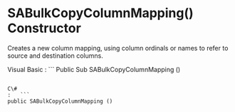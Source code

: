 <!-- loio3c0dae596c5f1014a5d6eb7f2fedad4e -->

# SABulkCopyColumnMapping\(\) Constructor

Creates a new column mapping, using column ordinals or names to refer to source and destination columns.



Visual Basic
:   ```
Public Sub SABulkCopyColumnMapping ()
```

C\#
:   ```
public SABulkCopyColumnMapping ()
```


